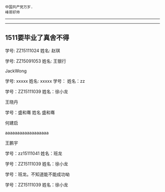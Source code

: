 
```
中国共产党万岁.
峰哥好帅
```
***
***
## 1511要毕业了真舍不得

学号: ZZ15111024 姓名: 赵琪

学号: ZZ15091053 姓名: 王银行

JackWong

学号: xxxxx 姓名: xxxxx
学号： 姓名：zz


学号：ZZ15111039  姓名：徐小龙

王晓丹


学号：盛和骞  姓名 盛和骞


何建启

aaaaaaaaaaaaaaaaaa

王鹏宇

学号：zz15111041 姓名：班龙

学号：ZZ15111039  姓名：徐小龙

学号：班龙。不知道能不能成功呦

学号：ZZ15111039  姓名：徐小龙